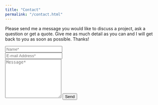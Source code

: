 ```yaml
---
title: "Contact"
permalink: "/contact.html"
---
```


<form action="https://formspree.io/f/xgepndjz" method="POST">    
<p>Please send me a message you would like to discuss a project, ask a question or get a quote. Give me as much detail as you can and I will get back to you as soon as possible. Thanks!</p>
<div class="form-group row">
<div class="col-md-6">
<input class="form-control" type="text" name="name" placeholder="Name*" required>
</div>
<div class="col-md-6">
<input class="form-control" type="email" name="_replyto" placeholder="E-mail Address*" required>
</div>
</div>
<textarea rows="8" class="form-control mb-3" name="message" placeholder="Message*" required></textarea>    
<input class="btn btn-success" type="submit" value="Send">
</form>